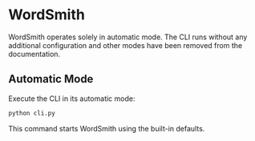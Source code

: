 # WordSmith

WordSmith operates solely in automatic mode. The CLI runs without any
additional configuration and other modes have been removed from the
documentation.

## Automatic Mode

Execute the CLI in its automatic mode:

```bash
python cli.py
```

This command starts WordSmith using the built-in defaults.
